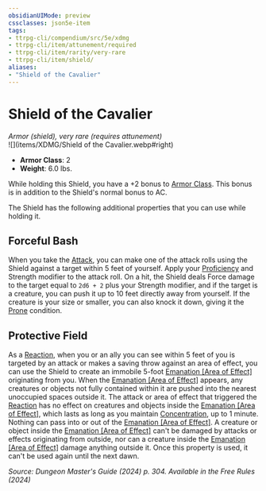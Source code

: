 ```yaml
---
obsidianUIMode: preview
cssclasses: json5e-item
tags:
- ttrpg-cli/compendium/src/5e/xdmg
- ttrpg-cli/item/attunement/required
- ttrpg-cli/item/rarity/very-rare
- ttrpg-cli/item/shield/
aliases: 
- "Shield of the Cavalier"
---
```

# Shield of the Cavalier
*Armor (shield), very rare (requires attunement)*  
![](items/XDMG/Shield of the Cavalier.webp#right)  

- **Armor Class**: 2
- **Weight**: 6.0 lbs.

While holding this Shield, you have a +2 bonus to [Armor Class](armor-class-xphb.md). This bonus is in addition to the Shield's normal bonus to AC.

The Shield has the following additional properties that you can use while holding it.

## Forceful Bash

When you take the [Attack](actions.md#Attack), you can make one of the attack rolls using the Shield against a target within 5 feet of yourself. Apply your [Proficiency](proficiency-xphb.md) and Strength modifier to the attack roll. On a hit, the Shield deals Force damage to the target equal to `2d6 + 2` plus your Strength modifier, and if the target is a creature, you can push it up to 10 feet directly away from yourself. If the creature is your size or smaller, you can also knock it down, giving it the [Prone](conditions.md#Prone) condition.

## Protective Field

As a [Reaction](reaction-xphb.md), when you or an ally you can see within 5 feet of you is targeted by an attack or makes a saving throw against an area of effect, you can use the Shield to create an immobile 5-foot [Emanation [Area of Effect]](emanation-area-of-effect-xphb.md) originating from you. When the [Emanation [Area of Effect]](emanation-area-of-effect-xphb.md) appears, any creatures or objects not fully contained within it are pushed into the nearest unoccupied spaces outside it. The attack or area of effect that triggered the [Reaction](reaction-xphb.md) has no effect on creatures and objects inside the [Emanation [Area of Effect]](emanation-area-of-effect-xphb.md), which lasts as long as you maintain [Concentration](conditions.md#Concentration), up to 1 minute. Nothing can pass into or out of the [Emanation [Area of Effect]](emanation-area-of-effect-xphb.md). A creature or object inside the [Emanation [Area of Effect]](emanation-area-of-effect-xphb.md) can't be damaged by attacks or effects originating from outside, nor can a creature inside the [Emanation [Area of Effect]](emanation-area-of-effect-xphb.md) damage anything outside it. Once this property is used, it can't be used again until the next dawn.

*Source: Dungeon Master's Guide (2024) p. 304. Available in the Free Rules (2024)*